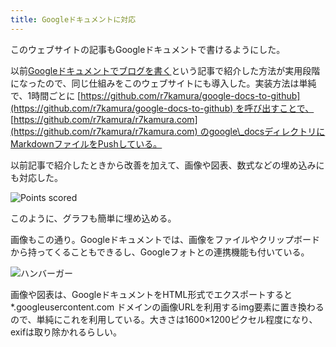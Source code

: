 ```yaml
---
title: Googleドキュメントに対応
---
```

このウェブサイトの記事もGoogleドキュメントで書けるようにした。

以前[Googleドキュメントでブログを書く](https://r7kamura.com/articles/2022-04-30-google-docs-for-blogging)という記事で紹介した方法が実用段階になったので、同じ仕組みをこのウェブサイトにも導入した。実装方法は単純で、1時間ごとに [https://github.com/r7kamura/google-docs-to-github](https://github.com/r7kamura/google-docs-to-github) を呼び出すことで、 [https://github.com/r7kamura/r7kamura.com](https://github.com/r7kamura/r7kamura.com) のgoogle\_docsディレクトリにMarkdownファイルをPushしている。

以前記事で紹介したときから改善を加えて、画像や図表、数式などの埋め込みにも対応した。

![](https://lh3.googleusercontent.com/docs/ADP-6oFAjWXXPCHWOz8NVgmH7_lJape4Xy7x1kkYRWabUjV4O56hkO-LpJ4sKELxKYxQw7TLwvcSLTfNPkInv6AdO6Dw2vRgJNygJrqhAx-LeHFyOt-ZFftN-VmxqjJw9ukLJv3cQw4_1-HSXngDG9LqjYFcJLfMuxErNdeS8AHzSa1wlgy3ligX5mx6FjcFBwVU7s6GduzGM5xod84LyuMrQ7FPRw37BjzTODnJdPFZg5AHqZaINIH5zDcogGB3VLgfMwZSaYUw_rTT_9mHfrxSAxZkbk5GKe6nqncazfd3RowVNUMCxtxyAP2NsrfWlfCUAmaE7hahuYqcb3aBITMYgUAA1Z_xNQOJ0QAP_1kCI_vFArHcRUnfjdoOYYHT_VYBz0gdHUfXSgVxS91fpgKwodu91EtTNdUo-7ZeObsyRrpmaLTKwep08N9nbta2V2WaWB3lpWO7cV82j7HRJH5XrPJiUzsdB5_sNOWfYKoGfn330RICROm7UGI7ZXnELwwV0L05l24Cch86sdRTsKeh82cl17jaubeaXjfa_Y4lJBZSU98NSvTJyUa2PQa6CVjI7SMOjpaAqfPuUZQoMynj-3qETojctXRWm4sR314RHrxSyWA8p1UdcXIh7IZMq2Eu1CSFUGSALN60yHsNoDYkZjTmYQ0Ezvx8Yo726Yl2s7ZDX9G8G-zd6IX_j2LlWkEJiFppIbLh9e-SHIU1xPIyUR7HIfyr4LhBMq9-IBjhxhsvYFAAJaoQiLrbkFk4a89g3AlrIELD_kuHNh1D4N7Y8PUo2PgSUe0U4z-IMxelh4VrfuK0gWoCiSpkcUc_U37ea1uUWBDYqq9VvwkZzEonyCWd5TJhA1xZ6MY8G2pLfnbLba6JjWnwPmxeHypw12nV5iapCS4QbsRIvxZ42x97OkLfLnk7nHTxexeAhnPzIxXWU5K9RN--nToibUt1RXdXbv7-mlMCF78Ric4QJ3q16bvHLeaTHXuWojz1oWIJNKOSaMrTBkAObu2Aicvnq4D2TQwkMI2lthlH6U3TqtYAXi31_JhGNs8eieBZWIJylgklUce2lEnPAYaIMzlUwtXawyW0WXVvMgZsc2tXDFP4alw8f8X9XUZu8g7wQq7_DACZSjw7Wh-zCMtraka_Lbq0onztuzvwZ5wmo5-Zaid6lcRYhUlx0_n_ei_90R4zIWTg_JKtpNAzg_DSW-Cd0fPoH6-GeWdN0mSsmSftSlIfzTx5X-g8yeHMHkrXnszCjHXaV8XD "Points scored")

このように、グラフも簡単に埋め込める。

画像もこの通り。Googleドキュメントでは、画像をファイルやクリップボードから持ってくることもできるし、Googleフォトとの連携機能も付いている。

![](https://lh3.googleusercontent.com/docs/ADP-6oETB5R-6qtu3LgA53Lf_l5AcrfJ0G-Sfl9FmFjzUZH3FWHI6rbZvUOv1b6T-3ibkOZi45edls14lOv_TvlIlt4HLGgOiR6LsVUpi4LjQ8rQsEcoSvl00FDpBMT9A09zPJUrLhpUqsnOWV33TdKTQIRgkMMGLQ9zq0vI3a7cbX4A0vYabGTdS3VQptkD5U3TpLYLkooarcYrVOWK6UgEfXZT0pdOVAzd_FFfs2DsyKare0-U5-szpWe6Q9AW1fWYqIu8LsScbQnmuSf8y7QmPA-05LOiOX55EZ1cZlUphKEfdcXEw_wvVEKF72x0s42tTs5ffyLRtJKfM_1QmnD4jop_PNNGuWd4FJRiKF_UlP8pgNpN7fZxTkCtaCFHhsdJjB9MZ3sI_NL1JuttqD6VjvsQTesaNnCzw9j41Svlikpf4iJ1BEuPWJnx6Hcev8pfh5DR5ZS__soEY5x8UzB-VmiE4ZT8Doi-2yRNECjkszK7lxdPCY_05bzsR9568Tmd11ehxGlGSZqvxzC1-JexkiI14sFl7T2IxMd5-U1hvMItoYsaj41HS8cGrqorm8BXxD_8U5ZImEDp7-BO9KFdYiC18b8rEGktlWFkLbpadKQtYeH0HhMYXrkvN-NdOsgBBZeaLUW8p7zPgprRgp1XdlpQt6lQ-RjCz3M_gjoH3Wk4DHThRKBFMjatuaLUpobtcdDBmF2Q2IKbzuwFm2s-OUnvhg8tP3LYu4fV1FIPV88AnkgeIe0HCWK_R8EPsA-fGAjbXeOkKZWWQ2k8CVngLKYG7kFcOdDq9I33XRyqe5_4cXTlE5fvMq0-Fp9f7vW7HfeZcMxnpr8p3DLbSaJ92duge7UbA99WqVCBFobAPtoQnOiH1tXZFe5SyFMSL3WhVUsTxRDTw7iJu3yr_ACUgD7Gqqs5AvCBV1AV7rSFuvqgqNvzyt8MB2yQggo0gld3_ksZ6gc4qy6Q-NUd9bYrPKCgdi7T_arVE0HI0ROHu48Qo04WmrOFQajCSdfUqLMr3KFe1JnGEpH8UMn1EGTaVlhpwrNcqS26J9zQAYbmeWWbJJOBtPYueuAB1TGnROuRHR5NfE3ovj6QcM098fZrer4Nx9efdf4Pkgd1vJrcjpTVQmDZ9XxDVPota8fpxu0qwAu_3iDB8DNLC5LsuJA1srbpkZO8rXLEyZG91t8EDm34mAAuaJIEu9tj-ga0hvcKe5OpbjVtyC_Dbk3QbV--9vF54tDZrBywQbrQTRsDplH3DRn2 "ハンバーガー")

画像や図表は、GoogleドキュメントをHTML形式でエクスポートすると \*.googleusercontent.com ドメインの画像URLを利用するimg要素に置き換わるので、単純にこれを利用している。大きさは1600×1200ピクセル程度になり、exifは取り除かれるらしい。
